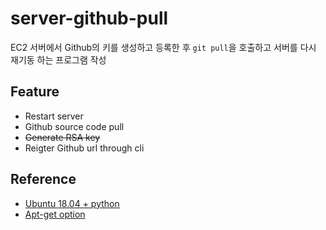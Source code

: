 # server-github-pull
EC2 서버에서 Github의 키를 생성하고 등록한 후 `git pull`을 호출하고 서버를 다시 재기동 하는 프로그램 작성

## Feature
- Restart server
- Github source code pull
- ~~Generate RSA key~~
- Reigter Github url through cli



## Reference
- [Ubuntu 18.04 + python](https://www.fun25.co.kr/blog/ubuntu-18-04-python3-venv-setup/)
- [Apt-get option](https://superuser.com/questions/164553/automatically-answer-yes-when-using-apt-get-install)

